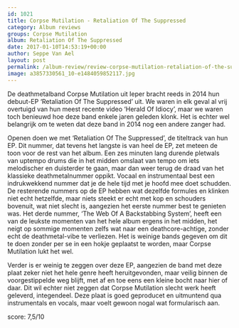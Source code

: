 ```yaml
---
id: 1021
title: Corpse Mutilation - Retaliation Of The Suppressed
category: Album reviews
groups: Corpse Mutilation
album: Retaliation Of The Suppressed
date: 2017-01-10T14:53:19+00:00
author: Seppe Van Ael
layout: post
permalink: /album-review/review-corpse-mutilation-retaliation-of-the-suppressed/
image: a3857330561_10-e1484059852117.jpg
---
```

De deathmetalband Corpse Mutilation uit Ieper bracht reeds in 2014 hun debuut-EP ‘Retaliation Of The Suppressed’ uit. We waren in elk geval al vrij overtuigd van hun meest recente video ‘Herald Of Idiocy’, maar we waren toch benieuwd hoe deze band enkele jaren geleden klonk. Het is echter wel belangrijk om te weten dat deze band in 2014 nog een andere zanger had.

Openen doen we met ‘Retaliation Of The Suppressed’, de titeltrack van hun EP. Dit nummer, dat tevens het langste is van heel de EP, zet meteen de toon voor de rest van het album. Een zes minuten lang durende pletwals van uptempo drums die in het midden omslaat van tempo om iets melodischer en duisterder te gaan, maar dan weer terug de draad van het klassieke deathmetalnummer oppikt. Vocaal en instrumentaal best een indrukwekkend nummer dat je de hele tijd met je hoofd mee doet schudden. De resterende nummers op de EP hebben wat dezelfde formules en klinken niet echt hetzelfde, maar niets steekt er echt met kop en schouders bovenuit, wat niet slecht is, aangezien het eerste nummer best te genieten was. Het derde nummer, ‘The Web Of A Backstabbing System’, heeft een van de leukste momenten van het hele album ergens in het midden, het neigt op sommige momenten zelfs wat naar een deathcore-achtige, zonder echt de deathmetal-vibe te verliezen. Het is weinige bands gegeven om dit te doen zonder per se in een hokje geplaatst te worden, maar Corpse Mutilation lukt het wel.

Verder is er weinig te zeggen over deze EP, aangezien de band met deze plaat zeker niet het hele genre heeft heruitgevonden, maar veilig binnen de voorgestippelde weg blijft, met af en toe eens een kleine bocht naar hier of daar. Dit wil echter niet zeggen dat Corpse Mutilation slecht werk heeft geleverd, integendeel. Deze plaat is goed geproducet en uitmuntend qua instrumentals en vocals, maar voelt gewoon nogal wat formularisch aan.

score: 7,5/10
